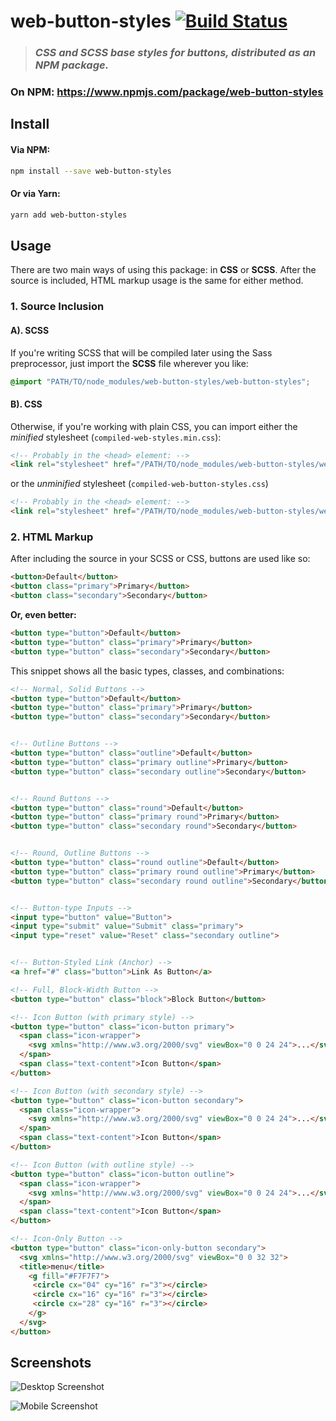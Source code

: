 # web-button-styles [![Build Status](https://travis-ci.com/mattdanielbrown/web-button-styles.svg?branch=main)](https://travis-ci.com/github/mattdanielbrown/web-button-styles)

> ### *CSS and SCSS base styles for buttons, distributed as an NPM package.*

### On NPM: https://www.npmjs.com/package/web-button-styles

## Install

#### Via NPM:
```bash
npm install --save web-button-styles
```

#### Or via Yarn:
```bash
yarn add web-button-styles
```

## Usage

There are two main ways of using this package: in **CSS** or **SCSS**.
After the source is included, HTML markup usage is the same for either method.

### 1. Source Inclusion

#### A). SCSS
If you're writing SCSS that will be compiled later using the Sass preprocessor, just import the **SCSS** file wherever you like:

```scss
@import "PATH/TO/node_modules/web-button-styles/web-button-styles";
```

#### B). CSS
Otherwise, if you're working with plain CSS, you can import either the *minified* stylesheet (`compiled-web-styles.min.css`):

```html
<!-- Probably in the <head> element: -->
<link rel="stylesheet" href="/PATH/TO/node_modules/web-button-styles/web-button-styles.min.css">
```

or the *unminified* stylesheet (`compiled-web-button-styles.css`)

```html
<!-- Probably in the <head> element: -->
<link rel="stylesheet" href="/PATH/TO/node_modules/web-button-styles/web-button-styles.css">
```

### 2. HTML Markup

After including the source in your SCSS or CSS, buttons are used like so:

```html
<button>Default</button>
<button class="primary">Primary</button>
<button class="secondary">Secondary</button>
```

**Or, even better:**

```html
<button type="button">Default</button>
<button type="button" class="primary">Primary</button>
<button type="button" class="secondary">Secondary</button>
```

This snippet shows all the basic types, classes, and combinations:

```html
<!-- Normal, Solid Buttons -->
<button type="button">Default</button>
<button type="button" class="primary">Primary</button>
<button type="button" class="secondary">Secondary</button>


<!-- Outline Buttons -->
<button type="button" class="outline">Default</button>
<button type="button" class="primary outline">Primary</button>
<button type="button" class="secondary outline">Secondary</button>


<!-- Round Buttons -->
<button type="button" class="round">Default</button>
<button type="button" class="primary round">Primary</button>
<button type="button" class="secondary round">Secondary</button>


<!-- Round, Outline Buttons -->
<button type="button" class="round outline">Default</button>
<button type="button" class="primary round outline">Primary</button>
<button type="button" class="secondary round outline">Secondary</button>


<!-- Button-type Inputs -->
<input type="button" value="Button">
<input type="submit" value="Submit" class="primary">
<input type="reset" value="Reset" class="secondary outline">


<!-- Button-Styled Link (Anchor) -->
<a href="#" class="button">Link As Button</a>

<!-- Full, Block-Width Button -->
<button type="button" class="block">Block Button</button>

<!-- Icon Button (with primary style) -->
<button type="button" class="icon-button primary">
  <span class="icon-wrapper">
    <svg xmlns="http://www.w3.org/2000/svg" viewBox="0 0 24 24">...</svg>
  </span>
  <span class="text-content">Icon Button</span>
</button>

<!-- Icon Button (with secondary style) -->
<button type="button" class="icon-button secondary">
  <span class="icon-wrapper">
    <svg xmlns="http://www.w3.org/2000/svg" viewBox="0 0 24 24">...</svg>
  </span>
  <span class="text-content">Icon Button</span>
</button>

<!-- Icon Button (with outline style) -->
<button type="button" class="icon-button outline">
  <span class="icon-wrapper">
    <svg xmlns="http://www.w3.org/2000/svg" viewBox="0 0 24 24">...</svg>
  </span>
  <span class="text-content">Icon Button</span>
</button>

<!-- Icon-Only Button -->
<button type="button" class="icon-only-button secondary">
  <svg xmlns="http://www.w3.org/2000/svg" viewBox="0 0 32 32">
  <title>menu</title>
    <g fill="#F7F7F7">
     <circle cx="04" cy="16" r="3"></circle>
     <circle cx="16" cy="16" r="3"></circle>
     <circle cx="28" cy="16" r="3"></circle>
    </g>
  </svg>
</button>


```




## Screenshots

![Desktop Screenshot](screenshot.png)

![Mobile Screenshot](screenshot-mobile.png)

